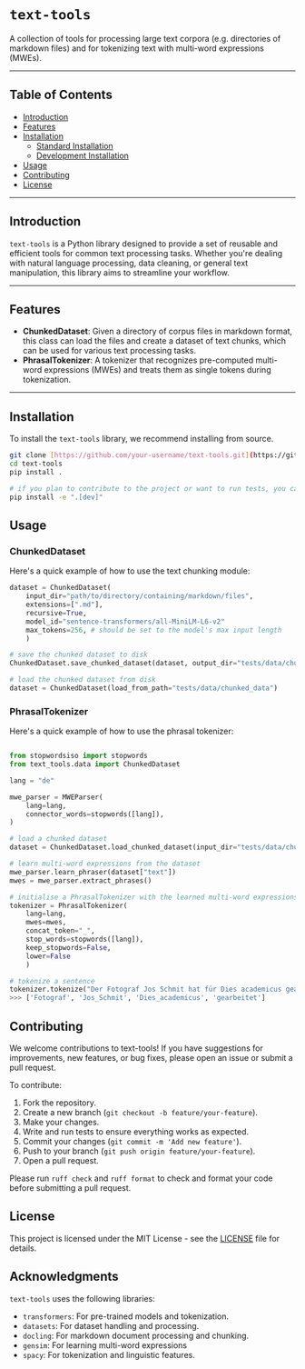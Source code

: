 # `text-tools`

A collection of tools for processing large text corpora (e.g. directories of markdown files) and for tokenizing text with multi-word expressions (MWEs).

---

## Table of Contents

- [Introduction](#introduction)
- [Features](#features)
- [Installation](#installation)
  - [Standard Installation](#standard-installation)
  - [Development Installation](#development-installation)
- [Usage](#usage)
- [Contributing](#contributing)
- [License](#license)

---

## Introduction

`text-tools` is a Python library designed to provide a set of reusable and efficient tools for common text processing tasks. Whether you're dealing with natural language processing, data cleaning, or general text manipulation, this library aims to streamline your workflow.

---

## Features

- **ChunkedDataset**: Given a directory of corpus files in markdown format, this class can load the files and create a dataset of text chunks, which can be used for various text processing tasks.
- **PhrasalTokenizer**: A tokenizer that recognizes pre-computed multi-word expressions (MWEs) and treats them as single tokens during tokenization.

---

## Installation

To install the `text-tools` library, we recommend installing from source.

```bash
git clone [https://github.com/your-username/text-tools.git](https://github.com/your-username/text-tools.git)
cd text-tools
pip install .

# if you plan to contribute to the project or want to run tests, you can install the development dependencies:
pip install -e ".[dev]"
```

## Usage

### ChunkedDataset

Here's a quick example of how to use the text chunking module:

```python
dataset = ChunkedDataset(
    input_dir="path/to/directory/containing/markdown/files",
    extensions=[".md"],
    recursive=True,
    model_id="sentence-transformers/all-MiniLM-L6-v2"
    max_tokens=256, # should be set to the model's max input length
    )

# save the chunked dataset to disk
ChunkedDataset.save_chunked_dataset(dataset, output_dir="tests/data/chunked_data")

# load the chunked dataset from disk
dataset = ChunkedDataset(load_from_path="tests/data/chunked_data")
```

### PhrasalTokenizer

Here's a quick example of how to use the phrasal tokenizer:

```python

from stopwordsiso import stopwords
from text_tools.data import ChunkedDataset

lang = "de"

mwe_parser = MWEParser(
    lang=lang,
    connector_words=stopwords([lang]),
)

# load a chunked dataset
dataset = ChunkedDataset.load_chunked_dataset(input_dir="tests/data/chunked_data")

# learn multi-word expressions from the dataset
mwe_parser.learn_phraser(dataset["text"])
mwes = mwe_parser.extract_phrases()

# initialise a PhrasalTokenizer with the learned multi-word expressions
tokenizer = PhrasalTokenizer(
    lang=lang,
    mwes=mwes,
    concat_token="_",
    stop_words=stopwords([lang]),
    keep_stopwords=False,
    lower=False
    )

# tokenize a sentence
tokenizer.tokenize("Der Fotograf Jos Schmit hat für Dies academicus gearbeitet.")
>>> ['Fotograf', 'Jos_Schmit', 'Dies_academicus', 'gearbeitet']
```

## Contributing

We welcome contributions to text-tools! If you have suggestions for improvements, new features, or bug fixes, please open an issue or submit a pull request.

To contribute:

1. Fork the repository.
2. Create a new branch (`git checkout -b feature/your-feature`).
3. Make your changes.
4. Write and run tests to ensure everything works as expected.
5. Commit your changes (`git commit -m 'Add new feature'`).
6. Push to your branch (`git push origin feature/your-feature`).
7. Open a pull request.

Please run `ruff check` and `ruff format` to check and format your code before submitting a pull request.

## License

This project is licensed under the MIT License - see the [LICENSE](LICENSE) file for details.

## Acknowledgments

`text-tools` uses the following libraries:

- `transformers`: For pre-trained models and tokenization.
- `datasets`: For dataset handling and processing.
- `docling`: For markdown document processing and chunking.
- `gensim`: For learning multi-word expressions
- `spacy`: For tokenization and linguistic features.
